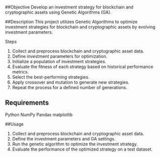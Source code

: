 ##Objective
Develop an investment strategy for blockchain and cryptographic assets using Genetic Algorithms (GA).

##Description
This project utilizes Genetic Algorithms to optimize investment strategies for blockchain and cryptographic assets by evolving investment parameters.

Steps
1. Collect and preprocess blockchain and cryptographic asset data.
2. Define investment parameters for optimization.
3. Initialize a population of investment strategies.
4. Evaluate the fitness of each strategy based on historical performance metrics.
5. Select the best-performing strategies.
6. Apply crossover and mutation to generate new strategies.
7. Repeat the process for a defined number of generations.
## Requirements
Python
NumPy
Pandas
matplotlib

##Usage
1. Collect and preprocess blockchain and cryptographic asset data.
2. Define the investment parameters and GA settings.
3. Run the genetic algorithm to optimize the investment strategy.
4. Evaluate the performance of the optimized strategy on a test dataset.